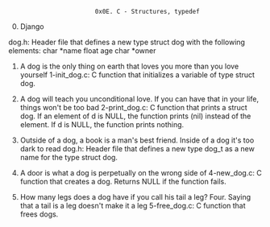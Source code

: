 							0x0E. C - Structures, typedef

0. Django

dog.h: Header file that defines a new type struct dog with the following elements:
       char *name
       float age
       char *owner

1. A dog is the only thing on earth that loves you more than you love yourself
   1-init_dog.c: C function that initializes a variable of type struct dog.

2. A dog will teach you unconditional love. If you can have that in your life, things won't be too bad
   2-print_dog.c: C function that prints a struct dog.
   If an element of d is NULL, the function prints (nil) instead of the element.
   If d is NULL, the function prints nothing.

3. Outside of a dog, a book is a man's best friend. Inside of a dog it's too dark to read
dog.h: Header file that defines a new type dog_t as a new name for the type struct dog.

4. A door is what a dog is perpetually on the wrong side of
   4-new_dog.c: C function that creates a dog.
   Returns NULL if the function fails.

5. How many legs does a dog have if you call his tail a leg? Four. Saying that a tail is a leg doesn't make it a leg
   5-free_dog.c: C function that frees dogs.